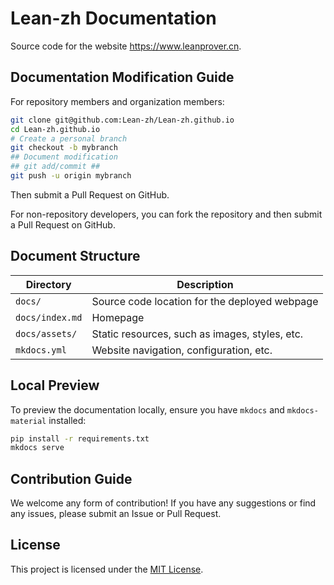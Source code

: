 # Lean-zh Documentation

Source code for the website https://www.leanprover.cn.

## Documentation Modification Guide

For repository members and organization members:

```bash
git clone git@github.com:Lean-zh/Lean-zh.github.io
cd Lean-zh.github.io
# Create a personal branch
git checkout -b mybranch
## Document modification
## git add/commit ##
git push -u origin mybranch
```

Then submit a Pull Request on GitHub.

For non-repository developers, you can fork the repository and then submit a Pull Request on GitHub.

## Document Structure

| Directory | Description |
| --- | --- |
| `docs/` | Source code location for the deployed webpage |
| `docs/index.md` | Homepage |
| `docs/assets/` | Static resources, such as images, styles, etc. |
| `mkdocs.yml` | Website navigation, configuration, etc. |

## Local Preview

To preview the documentation locally, ensure you have `mkdocs` and `mkdocs-material` installed:

```bash
pip install -r requirements.txt
mkdocs serve
```

## Contribution Guide

We welcome any form of contribution! If you have any suggestions or find any issues, please submit an Issue or Pull Request.

## License

This project is licensed under the [MIT License](LICENSE).